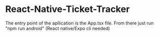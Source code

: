 # React-Native-Ticket-Tracker

The entry point of the apllication is the App.tsx file.
From there just run "npm run android" (React native/Expo cli needed)
